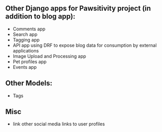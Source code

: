 ## Other Django apps for Pawsitivity project (in addition to blog app):

- Comments app
- Search app
- Tagging app
- API app using DRF to expose blog data for consumption by external applications
- Image Upload and Processing app
- Pet profiles app
- Events app

## Other Models:

- Tags

## Misc

- link other social media links to user profiles
